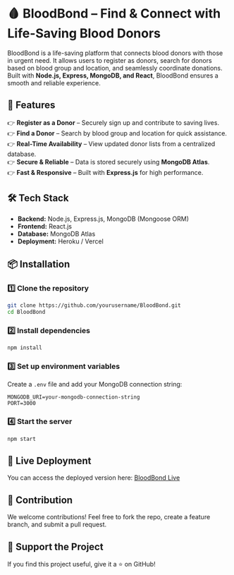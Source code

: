# 🩸 BloodBond – Find & Connect with Life-Saving Blood Donors  

BloodBond is a life-saving platform that connects blood donors with those in urgent need. It allows users to register as donors, search for donors based on blood group and location, and seamlessly coordinate donations. Built with **Node.js, Express, MongoDB, and React**, BloodBond ensures a smooth and reliable experience.  

## 🚀 Features  
👉 **Register as a Donor** – Securely sign up and contribute to saving lives.  
👉 **Find a Donor** – Search by blood group and location for quick assistance.  
👉 **Real-Time Availability** – View updated donor lists from a centralized database.  
👉 **Secure & Reliable** – Data is stored securely using **MongoDB Atlas**.  
👉 **Fast & Responsive** – Built with **Express.js** for high performance.  

## 🛠️ Tech Stack  
- **Backend:** Node.js, Express.js, MongoDB (Mongoose ORM)  
- **Frontend:** React.js  
- **Database:** MongoDB Atlas  
- **Deployment:** Heroku / Vercel  

## 📦 Installation  

### 1️⃣ Clone the repository  
```sh
git clone https://github.com/yourusername/BloodBond.git
cd BloodBond
```

### 2️⃣ Install dependencies  
```sh
npm install
```

### 3️⃣ Set up environment variables  
Create a `.env` file and add your MongoDB connection string:  
```env
MONGODB_URI=your-mongodb-connection-string
PORT=3000
```

### 4️⃣ Start the server  
```sh
npm start
```

## 📡 Live Deployment  
You can access the deployed version here: [BloodBond Live](https://bloodbond-production.up.railway.app/)  


## 🎯 Contribution  
We welcome contributions! Feel free to fork the repo, create a feature branch, and submit a pull request.  

## 🌟 Support the Project  
If you find this project useful, give it a ⭐ on GitHub!  
